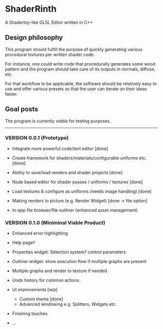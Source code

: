 # ShaderRinth

A Shadertoy-like GLSL Editor written in C++

## Design philosophy

This program should fulfill the purpose of quickly
generating various procedural textures per written
shader code.

For instance, one could write code that procedurally
generates some wood pattern and the program should
take care of its outputs in normals, diffuse, etc.

For that workflow to be applicable, the software
should be relatively easy to use and offer various
presets so that the user can iterate on their ideas
faster.

## Goal posts

The program is currently *viable* for testing
purposes.

---

### VERSION 0.0.1 (Prototype)

* Integrate more powerful code/text editor [done]

* Create framework for shaders/materials/configurable uniforms etc. [done]

* Ability to save/load renders and shader projects [done]

* Node based editor for shader passes / uniforms / textures [done]

* Load textures & configure as uniforms (needs image handling) [done]

* Making renders to picture (e.g. Render Widget) [done -> file option]

* In-app file browser/file outliner (enhanced asset management)

### VERSION 0.1.0 (Miniminal Viable Product)

* Enhanced error highlighting

* Help page?

* Properties widget: Selection system? control parameters

* Outliner widget: show execution flow if multiple graphs are present

* Multiple graphs and render to texture if needed

* Undo history for common actions

* UI improvements [wip]
  * Custom theme [done]
  * Advanced windowing e.g. Splitters, Widgets etc. 

* Finishing touches

* ...


